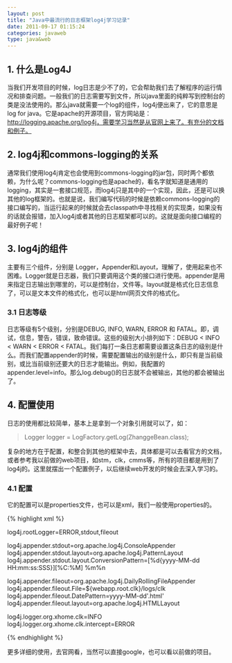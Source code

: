 ```yaml
---
layout: post
title: "Java中最流行的日志框架log4j学习记录"
date: 2011-09-17 01:15:24
categories: javaweb
type: java&web
---
```


## 1. 什么是Log4J

当我们开发项目的时候，log日志是少不了的，它会帮助我们去了解程序的运行情况和排查问题。一般我们的日志需要写到文件，所以java里面的纯粹写到控制台的类是没法使用的。那么java就需要一个log的组件，log4j便出来了，它的意思是log for java。它是apache的开源项目，官方网站是：http://logging.apache.org/log4j，需要学习当然是从官网上来了。有充分的文档和例子。

## 2. log4j和commons-logging的关系

通常我们使用log4j肯定也会使用到commons-logging的jar包，同时两个都依赖，为什么呢？commons-logging也是apache的，看名字就知道是通用的logging，其实是一套接口规范，而log4j只是其中的一个实现，因此，还是可以换其他的log框架的。也就是说，我们编写代码的时候是依赖commons-logging的接口编写的，当运行起来的时候就会去classpath中寻找相关的实现类，如果没有的话就会报错，加入log4j或者其他的日志框架都可以的。这就是面向接口编程的最好例子呢！

## 3. log4j的组件

主要有三个组件，分别是 Logger，Appender和Layout，理解了，使用起来也不困难。Logger就是日志器，我们只要调用这个类的接口进行使用。appender是用来指定日志输出到哪里的，可以是控制台，文件等。layout就是格式化日志信息了，可以是文本文件的格式化，也可以是html网页文件的格式化。

### 3.1 日志等级

日志等级有5个级别，分别是DEBUG, INFO, WARN, ERROR 和 FATAL。即，调试，信息，警告，错误，致命错误。这些的级别大小排列如下：DEBUG < INFO < WARN < ERROR < FATAL。我们每打一条日志都需要设置这条日志的级别是什么。而我们配置appender的时候，需要配置输出的级别是什么，即只有是当前级别，或比当前级别还要大的日志才能输出。例如，我配置的appender.level=info。那么log.debug()的日志就不会被输出，其他的都会被输出了。

## 4. 配置使用

日志的使用都比较简单，基本上是拿到一个对象引用就可以了，如：

>Logger logger = LogFactory.getLog(ZhanggeBean.class);

复杂的地方在于配置，和整合到其他的框架中去，具体都是可以去看官方的文档，或者参考我以前做的web项目，如stm，clk，cmms等，所有的项目都是用到了log4j的。这里就摆出一个配置例子，以后继续web开发的时候会去深入学习的。

### 4.1 配置

它的配置可以是properties文件，也可以是xml，我们一般使用properties的。

{% highlight xml %}

log4j.rootLogger=ERROR,stdout,fileout

log4j.appender.stdout=org.apache.log4j.ConsoleAppender
log4j.appender.stdout.layout=org.apache.log4j.PatternLayout
log4j.appender.stdout.layout.ConversionPattern=[%d{yyyy-MM-dd HH:mm:ss:SSS}][%C:%M] %m%n

log4j.appender.fileout=org.apache.log4j.DailyRollingFileAppender
log4j.appender.fileout.File=${webapp.root.clk}/logs/clk 
log4j.appender.fileout.DatePattern=yyyy-MM-dd'.html'
log4j.appender.fileout.layout=org.apache.log4j.HTMLLayout

log4j.logger.org.xhome.clk=INFO
log4j.logger.org.xhome.clk.intercept=ERROR

{% endhighlight %}

更多详细的使用，去官网看，当然可以直接google，也可以看以前做的项目。